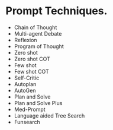 <h1>Prompt Techniques.</h1>

<ul>
  <li>Chain of Thought</li>
  <li>Multi-agent Debate</li>
  <li>Reflexion</li>
  <li>Program of Thought</li>
  <li>Zero shot</li>
  <li>Zero shot COT</li>
  <li>Few shot</li>
  <li>Few shot COT</li>
  <li>Self-Critic</li>
  <li>Autoplan</li>
  <li>AutoGen</li>
  <li>Plan and Solve</li>
  <li>Plan and Solve Plus</li>
  <li>Med-Prompt</li>
  <li>Language aided Tree Search</li>
  <li>Funsearch</li>
</ul>
